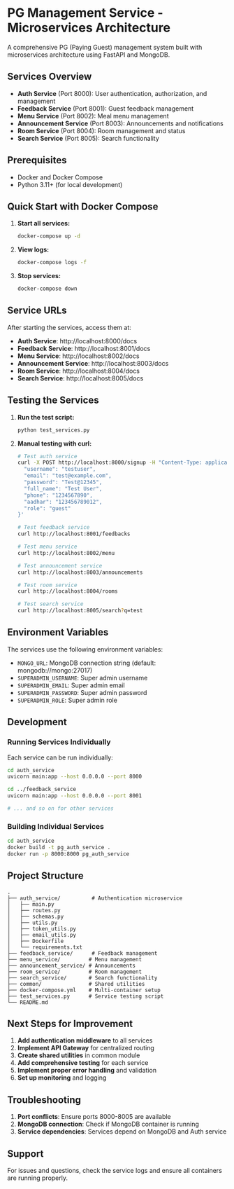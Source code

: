 # PG Management Service - Microservices Architecture

A comprehensive PG (Paying Guest) management system built with microservices architecture using FastAPI and MongoDB.

## Services Overview

- **Auth Service** (Port 8000): User authentication, authorization, and management
- **Feedback Service** (Port 8001): Guest feedback management
- **Menu Service** (Port 8002): Meal menu management
- **Announcement Service** (Port 8003): Announcements and notifications
- **Room Service** (Port 8004): Room management and status
- **Search Service** (Port 8005): Search functionality

## Prerequisites

- Docker and Docker Compose
- Python 3.11+ (for local development)

## Quick Start with Docker Compose

1. **Start all services:**
   ```bash
   docker-compose up -d
   ```

2. **View logs:**
   ```bash
   docker-compose logs -f
   ```

3. **Stop services:**
   ```bash
   docker-compose down
   ```

## Service URLs

After starting the services, access them at:

- **Auth Service**: http://localhost:8000/docs
- **Feedback Service**: http://localhost:8001/docs
- **Menu Service**: http://localhost:8002/docs
- **Announcement Service**: http://localhost:8003/docs
- **Room Service**: http://localhost:8004/docs
- **Search Service**: http://localhost:8005/docs

## Testing the Services

1. **Run the test script:**
   ```bash
   python test_services.py
   ```

2. **Manual testing with curl:**
   ```bash
   # Test auth service
   curl -X POST http://localhost:8000/signup -H "Content-Type: application/json" -d '{
     "username": "testuser",
     "email": "test@example.com",
     "password": "Test@12345",
     "full_name": "Test User",
     "phone": "1234567890",
     "aadhar": "123456789012",
     "role": "guest"
   }'

   # Test feedback service
   curl http://localhost:8001/feedbacks

   # Test menu service
   curl http://localhost:8002/menu

   # Test announcement service
   curl http://localhost:8003/announcements

   # Test room service
   curl http://localhost:8004/rooms

   # Test search service
   curl http://localhost:8005/search?q=test
   ```

## Environment Variables

The services use the following environment variables:

- `MONGO_URL`: MongoDB connection string (default: mongodb://mongo:27017)
- `SUPERADMIN_USERNAME`: Super admin username
- `SUPERADMIN_EMAIL`: Super admin email
- `SUPERADMIN_PASSWORD`: Super admin password
- `SUPERADMIN_ROLE`: Super admin role

## Development

### Running Services Individually

Each service can be run individually:

```bash
cd auth_service
uvicorn main:app --host 0.0.0.0 --port 8000

cd ../feedback_service
uvicorn main:app --host 0.0.0.0 --port 8001

# ... and so on for other services
```

### Building Individual Services

```bash
cd auth_service
docker build -t pg_auth_service .
docker run -p 8000:8000 pg_auth_service
```

## Project Structure

```
.
├── auth_service/          # Authentication microservice
│   ├── main.py
│   ├── routes.py
│   ├── schemas.py
│   ├── utils.py
│   ├── token_utils.py
│   ├── email_utils.py
│   ├── Dockerfile
│   └── requirements.txt
├── feedback_service/      # Feedback management
├── menu_service/         # Menu management
├── announcement_service/ # Announcements
├── room_service/         # Room management
├── search_service/       # Search functionality
├── common/               # Shared utilities
├── docker-compose.yml    # Multi-container setup
├── test_services.py      # Service testing script
└── README.md
```

## Next Steps for Improvement

1. **Add authentication middleware** to all services
2. **Implement API Gateway** for centralized routing
3. **Create shared utilities** in common module
4. **Add comprehensive testing** for each service
5. **Implement proper error handling** and validation
6. **Set up monitoring** and logging

## Troubleshooting

1. **Port conflicts**: Ensure ports 8000-8005 are available
2. **MongoDB connection**: Check if MongoDB container is running
3. **Service dependencies**: Services depend on MongoDB and Auth service

## Support

For issues and questions, check the service logs and ensure all containers are running properly.
